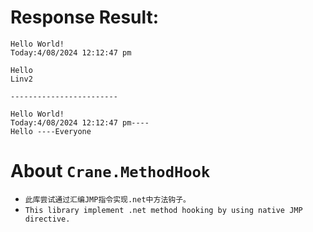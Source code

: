 


# Response Result:
```
Hello World!
Today:4/08/2024 12:12:47 pm

Hello
Linv2

------------------------

Hello World!
Today:4/08/2024 12:12:47 pm----
Hello ----Everyone

```


# About `Crane.MethodHook`
- `此库尝试通过汇编JMP指令实现.net中方法钩子。`
- `This library implement .net method hooking by using native JMP directive.`